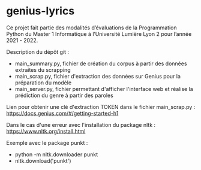 # genius-lyrics

Ce projet fait partie des modalités d’évaluations de la Programmation Python du Master 1 Informatique à l’Université Lumière Lyon 2 pour l’année 2021 - 2022. 


Description du dépôt git : 
- main_summary.py, fichier de création du corpus à partir des données extraites du scrapping 
- main_scrap.py, fichier d'extraction des données sur Genius pour la préparation du modèle 
- main_server.py, fichier permettant d'afficher l'interface web et réalise la prédiction du genre à partir des paroles

Lien pour obtenir une clé d'extraction TOKEN dans le fichier main_scrap.py : https://docs.genius.com/#/getting-started-h1

Dans le cas d'une erreur avec l'installation du package nltk : https://www.nltk.org/install.html

Exemple avec le package punkt : 
- python -m nltk.downloader punkt
- nltk.download('punkt')
